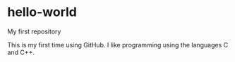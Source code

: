 # hello-world
My first repository

This is my first time using GitHub. I like programming using the languages C and C++.
